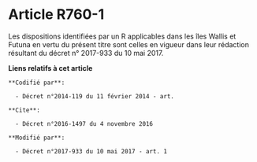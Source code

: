 # Article R760-1

Les dispositions identifiées par un R applicables dans les îles Wallis et Futuna en vertu du présent titre sont celles en
vigueur dans leur rédaction résultant du décret n° 2017-933 du 10 mai 2017.

**Liens relatifs à cet article**

	**Codifié par**:

	  - Décret n°2014-119 du 11 février 2014 - art.

	**Cite**:

	  - Décret n°2016-1497 du 4 novembre 2016

	**Modifié par**:

	  - Décret n°2017-933 du 10 mai 2017 - art. 1
